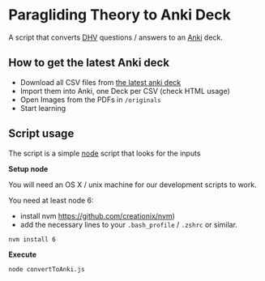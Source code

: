 # Paragliding Theory to Anki Deck

A script that converts [DHV](https://www.dhv.de) questions / answers to an [Anki](https://apps.ankiweb.net/) deck.

## How to get the latest Anki deck

- Download all CSV files from [the latest anki deck](https://github/)
- Import them into Anki, one Deck per CSV (check HTML usage)
- Open Images from the PDFs in `/originals`
- Start learning

## Script usage

The script is a simple [node](https://nodejs.com) script that looks for the inputs

**Setup node**

You will need an OS X / unix machine for our development scripts to work.

You need at least node 6:

- install nvm https://github.com/creationix/nvm)
- add the necessary lines to your `.bash_profile` / `.zshrc` or similar.

```
nvm install 6
```

**Execute**

```
node convertToAnki.js
```
